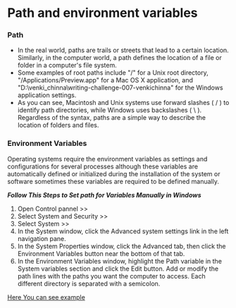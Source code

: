 # Path and environment variables

### Path

- In the real world, paths are trails or streets that lead to a certain location. Similarly, in the computer world, a path defines the location of a file or folder in a computer's file system.
- Some examples of root paths include "/" for a Unix root directory, "/Applications/Preview.app" for a Mac OS X application, 
and "D:\venki_chinna\writing-challenge-007-venkichinna" for the Windows application settings. 
- As you can see, Macintosh and Unix systems use forward slashes ( / ) to identify path directories, while Windows uses backslashes ( \ ).
Regardless of the syntax, paths are a simple way to describe the location of folders and files.
 
### Environment Variables 

Operating systems require the environment variables as settings and configurations for several processes although these variables are automatically defined or initialized during the installation of the system or software sometimes these variables are required to be defined manually.   

**_Follow This Steps to Set path for Variables Manually in Windows_**

1. Open Control pannel >>   
2. Select System and Security >>   
3. Select System >>   
4. In the System window, click the Advanced system settings link in the left navigation pane.   
5. In the System Properties window, click the Advanced tab, then click the Environment Variables button near the bottom of that tab.   
6. In the Environment Variables window, highlight the Path variable in the System variables section and click the Edit button.
 Add or modify the path lines with the paths you want the computer to access. Each different directory is separated with a semicolon.

[Here You can see example](example.md)
